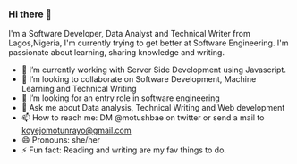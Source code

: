 ### Hi there 👋
 I'm a Software Developer, Data Analyst and Technical Writer from Lagos,Nigeria, I'm currently trying to get better at Software Engineering. I'm passionate about learning, sharing knowledge and writing.

- 🌱 I’m currently working with Server Side Development using Javascript.
- 👯 I’m looking to collaborate on Software Development, Machine Learning and Technical Writing
- 🤔 I’m looking for an entry role in software engineering
- 💬 Ask me about Data analysis, Technical Writing and Web development
- 📫 How to reach me: DM @motushbae on twitter or send a mail to koyejomotunrayo@gmail.com
- 😄 Pronouns: she/her
- ⚡ Fun fact: Reading and writing are my fav things to do.


